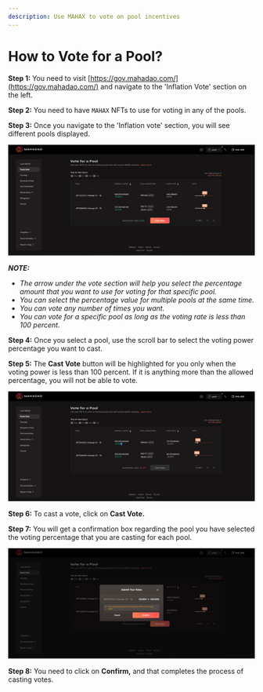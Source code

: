 ```yaml
---
description: Use MAHAX to vote on pool incentives
---
```


# How to Vote for a Pool?

**Step 1:** You need to visit [https://gov.mahadao.com/](https://gov.mahadao.com/) and navigate to the 'Inflation Vote' section on the left.&#x20;

**Step 2:** You need to have `MAHAX` NFTs to use for voting in any of the pools.&#x20;

**Step 3:** Once you navigate to the 'Inflation vote' section, you will see different pools displayed.

![The pools that are available for you to cast your vote for; are displayed here.](.gitbook/assets/vote1.jpg)

_**NOTE:**_&#x20;

* _The arrow under the vote section will help you select the percentage amount that you want to use for voting for that specific pool._&#x20;
* _You can select the percentage value for multiple pools at the same time._&#x20;
* _You can vote any number of times you want._
* _You can vote for a specific pool as long as the voting rate is less than 100 percent._&#x20;

**Step 4:** Once you select a pool, use the scroll bar to select the voting power percentage you want to cast.&#x20;

**Step 5:** The **Cast Vote** button will be highlighted for you only when the voting power is less than 100 percent. If it is anything more than the allowed percentage, you will not be able to vote.

![The Cast Vote button will be highlighted for a user only when the voting power is less than 100 percent. If it is anything more than the allowed percentage, the user will not be able to vote.](<.gitbook/assets/vote 3.jpg>)



**Step 6:** To cast a vote, click on **Cast Vote.**&#x20;

**Step 7:** You will get a confirmation box regarding the pool you have selected the voting percentage that you are casting for each pool.&#x20;

![The confirm vote pop up will come up so that you can verify the details and click on confirm. ](.gitbook/assets/vote2.jpg)



**Step 8:** You need to click on **Confirm,** and that completes the process of casting votes.&#x20;
